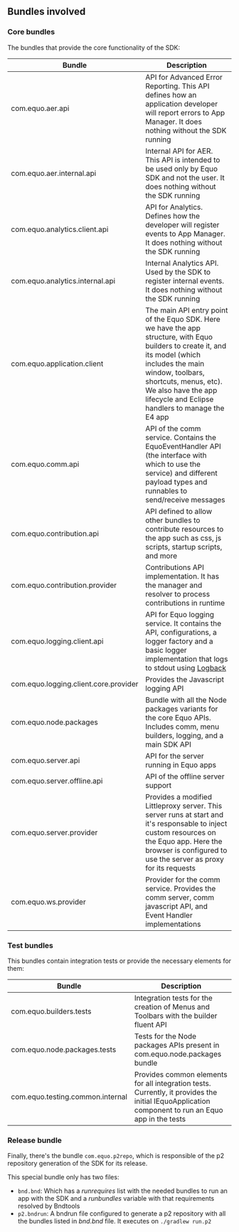 ## Bundles involved

### Core bundles

The bundles that provide the core functionality of the SDK:

| Bundle | Description |
| ----------- | ----------- |
| com.equo.aer.api | API for Advanced Error Reporting. This API defines how an application developer will report errors to App Manager. It does nothing without the SDK running |
| com.equo.aer.internal.api | Internal API for AER. This API is intended to be used only by Equo SDK and not the user. It does nothing without the SDK running | 
| com.equo.analytics.client.api | API for Analytics. Defines how the developer will register events to App Manager. It does nothing without the SDK running | 
| com.equo.analytics.internal.api | Internal Analytics API. Used by the SDK to register internal events. It does nothing without the SDK running | 
| com.equo.application.client | The main API entry point of the Equo SDK. Here we have the app structure, with Equo builders to create it, and its model (which includes the main window, toolbars, shortcuts, menus, etc). We also have the app lifecycle and Eclipse handlers to manage the E4 app | 
| com.equo.comm.api | API of the comm service. Contains the EquoEventHandler API (the interface with which to use the service) and different payload types and runnables to send/receive messages  | 
| com.equo.contribution.api | API defined to allow other bundles to contribute resources to the app such as css, js scripts, startup scripts, and more |
| com.equo.contribution.provider | Contributions API implementation. It has the manager and resolver to process contributions in runtime | 
| com.equo.logging.client.api | API for Equo logging service. It contains the API, configurations, a logger factory and a basic logger implementation that logs to stdout using [Logback](https://logback.qos.ch) | 
| com.equo.logging.client.core.provider | Provides the Javascript logging API | 
| com.equo.node.packages | Bundle with all the Node packages variants for the core Equo APIs. Includes comm, menu builders, logging, and a main SDK API | 
| com.equo.server.api | API for the server running in Equo apps | 
| com.equo.server.offline.api | API of the offline server support |
| com.equo.server.provider | Provides a modified Littleproxy server. This server runs at start and it's responsable to inject custom resources on the Equo app. Here the browser is configured to use the server as proxy for its requests | 
| com.equo.ws.provider | Provider for the comm service. Provides the comm server, comm javascript API, and Event Handler implementations | 

### Test bundles

This bundles contain integration tests or provide the necessary elements for them:

| Bundle | Description |
| ----------- | ----------- |
| com.equo.builders.tests | Integration tests for the creation of Menus and Toolbars with the builder fluent API |
| com.equo.node.packages.tests | Tests for the Node packages APIs present in com.equo.node.packages bundle | 
| com.equo.testing.common.internal | Provides common elements for all integration tests. Currently, it provides the initial IEquoApplication component to run an Equo app in the tests | 

### Release bundle

Finally, there's the bundle `com.equo.p2repo`, which is responsible of the p2 repository generation of the SDK for its release.

This special bundle only has two files:
* `bnd.bnd`: Which has a _runrequires_ list with the needed bundles to run an app with the SDK and a _runbundles_ variable with that requirements resolved by Bndtools
* `p2.bndrun`: A bndrun file configured to generate a p2 repository with all the bundles listed in _bnd.bnd_ file. It executes on `./gradlew run.p2`
